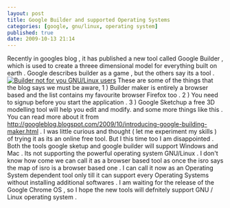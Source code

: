 ```yaml
---
layout: post
title: Google Builder and supported Operating Systems
categories: [google, gnu/linux, operating system]
published: true
date: 2009-10-13 21:14
---
```

Recently in googles blog , it has published a new tool called Google Builder , which is used to create a threee dimensional model for everything built on earth . Google describes builder as a game , but the others say its a tool .  [![Builder not for you GNU/Linux users](http://farm4.static.flickr.com/3524/4008305011_253151fe7d.jpg)](http://www.flickr.com/photos/harikt/4008305011/)  These are some of the things that the blog says we must be aware,  1 ) Builder maker is entirely a browser based and the list contains my favourite browser Firefox too .  2 ) You need to signup before you start the application .  3 ) Google Sketchup a free 3D modelling tool will help you edit and modify.  and some more things like this . You can read more about it from http://googleblog.blogspot.com/2009/10/introducing-google-building-maker.html .  I was little curious and thought ( let me experiment my skills ) of trying it as its an online free tool.  But I this time too I am disappointed . Both the tools google sketup and google builder will support Windows and Mac . Its not supporting the powerful operating system GNU/Linux . I don't know how come we can call it as a browser based tool as once the isro says the map of isro is a browser based one . I can call it now as an Operating System dependent tool only till it can support every Operating Systems without installing additional softwares .  I am waiting for the release of the Google Chrome OS , so I hope the new tools will defnitely support GNU / Linux operating system .   
